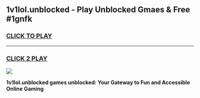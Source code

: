 
## 1v1lol.unblocked - Play Unblocked Gmaes & Free #1gnfk
<h3>
<a href="https://news.freeplayer.one?title=1v1lol.unblocked&ref=24F">CLICK TO PLAY</a></h3>
<hr>

<h3>
<a href="https://news.freeplayer.one?title=1v1lol.unblocked&ref=24F">CLICK 2 PLAY</a>
  
</h3>

<a href="https://news.freeplayer.one?title=1v1lol.unblocked&ref=24F/"><img src="https://clearcache.store/games.png"></a>


**1v1lol.unblocked games unblocked: Your Gateway to Fun and Accessible Online Gaming**

